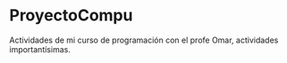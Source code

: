 # ProyectoCompu
Actividades de mi curso de programación con el profe Omar, actividades importantísimas.
